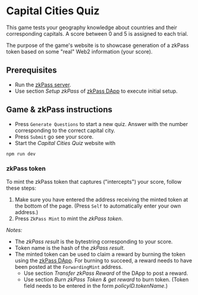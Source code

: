 # Capital Cities Quiz

This game tests your geography knowledge about countries and their corresponding capitals.  A score between 0 and 5 is assigned to each trial.

The purpose of the game's website is to showcase generation of a zkPass token based on some "real" Web2 information (your score).

## Prerequisites

- Run the [zkPass server](https://github.com/zkFold/zkpass-cardano).
- Use section *Setup zkPass* of [zkPass DApp](https://github.com/zkFold/zkpass-client/) to execute initial setup.

## Game & zkPass instructions

- Press `Generate Questions` to start a new quiz.  Answer with the number corresponding to the correct capital city.
- Press `Submit` go see your score.
- Start the *Capital Cities Quiz* website with
```shell
npm run dev
```

### zkPass token

To mint the zkPass token that captures ("intercepts") your score, follow these steps:

1. Make sure you have entered the address receiving the minted token at the bottom of the page.  (Press `Self` to automatically enter your own address.)
2. Press `ZkPass Mint` to mint the *zkPass token*.

*Notes:*

- The *zkPass result* is the bytestring corresponding to your score.
- Token name is the hash of the *zkPass result*.
- The minted token can be used to claim a reward by burning the token using the [zkPass DApp](https://github.com/zkFold/zkpass-client/).  For burning to succeed, a reward needs to have been posted at the `ForwardingMint` address.
  - Use section *Transfer zkPass Reward* of the DApp to post a reward.
  - Use section *Burn zkPass Token & get reward* to burn token.  (Token field needs to be entered in the form *policyID.tokenName*.)
